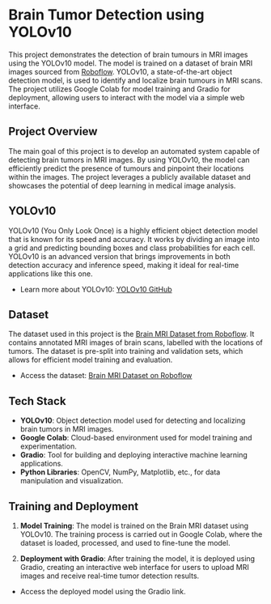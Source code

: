 # Brain Tumor Detection using YOLOv10

This project demonstrates the detection of brain tumours in MRI images using the YOLOv10 model. The model is trained on a dataset of brain MRI images sourced from [Roboflow](https://universe.roboflow.com/brain-mri/mri-rskcu/dataset/3). YOLOv10, a state-of-the-art object detection model, is used to identify and localize brain tumours in MRI scans. The project utilizes Google Colab for model training and Gradio for deployment, allowing users to interact with the model via a simple web interface.

## Project Overview

The main goal of this project is to develop an automated system capable of detecting brain tumors in MRI images. By using YOLOv10, the model can efficiently predict the presence of tumours and pinpoint their locations within the images. The project leverages a publicly available dataset and showcases the potential of deep learning in medical image analysis.

## YOLOv10

YOLOv10 (You Only Look Once) is a highly efficient object detection model that is known for its speed and accuracy. It works by dividing an image into a grid and predicting bounding boxes and class probabilities for each cell. YOLOv10 is an advanced version that brings improvements in both detection accuracy and inference speed, making it ideal for real-time applications like this one.

- Learn more about YOLOv10: [YOLOv10 GitHub](https://github.com/ultralytics/yolov5)

## Dataset

The dataset used in this project is the [Brain MRI Dataset from Roboflow](https://universe.roboflow.com/brain-mri/mri-rskcu/dataset/3). It contains annotated MRI images of brain scans, labelled with the locations of tumors. The dataset is pre-split into training and validation sets, which allows for efficient model training and evaluation.

- Access the dataset: [Brain MRI Dataset on Roboflow](https://universe.roboflow.com/brain-mri/mri-rskcu/dataset/3)

## Tech Stack

- **YOLOv10**: Object detection model used for detecting and localizing brain tumors in MRI images.
- **Google Colab**: Cloud-based environment used for model training and experimentation.
- **Gradio**: Tool for building and deploying interactive machine learning applications.
- **Python Libraries**: OpenCV, NumPy, Matplotlib, etc., for data manipulation and visualization.

## Training and Deployment

1. **Model Training**: The model is trained on the Brain MRI dataset using YOLOv10. The training process is carried out in Google Colab, where the dataset is loaded, processed, and used to fine-tune the model.
   
2. **Deployment with Gradio**: After training the model, it is deployed using Gradio, creating an interactive web interface for users to upload MRI images and receive real-time tumor detection results.

- Access the deployed model using the Gradio link.

